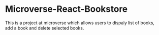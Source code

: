 # Microverse-React-Bookstore
This is a project at microverse which allows users to dispaly list of books, add a book and delete selected books.
